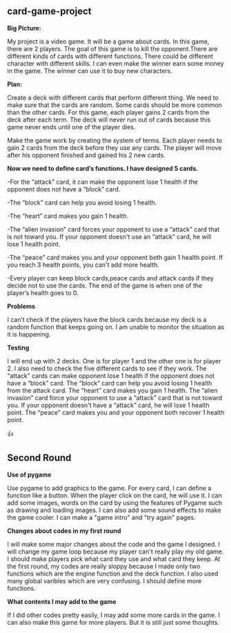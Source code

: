 ## card-game-project
**Big Picture:**

My project is a video game. It will be a game about cards. In this game, there are 2 players. The goal of this game is to kill the opponent.There are different kinds of cards with different functions. There could be different character with different skills. I can even make the winner earn some money in the game. The winner can use it to buy new characters.

**Plan:**

Create a deck with different cards that perform different thing. We need to make sure that the cards are random. Some cards should be more common than the other cards. For this game, each player gains 2 cards from the deck after each term. The deck will never run out of cards because this game never ends until one of the player dies.

Make the game work by creating the system of terms. Each player needs to gain 2 cards from the deck before they use any cards. The player will move after his opponent finished and gained his 2 new cards.


**Now we need to define card’s functions. I have designed 5 cards.**

-For the “attack” card, it can make the opponent lose 1 health if the opponent does not have a “block” card.

-The “block” card can help you avoid losing 1 health. 

-The “heart” card makes you gain 1 health. 

-The “alien invasion” card forces your opponent to use a “attack” card that is not toward you. If your opponent doesn't use an “attack” card, he will lose 1 health point. 

-The “peace” card makes you and your opponent both gain 1 health point. If you reach 3 health points, you can't add more health.

-Every player can keep block cards,peace cards and attack cards if they decide not to use the cards.
The end of the game is when one of the player’s health goes to 0.

**Problems**

I can’t check if the players have the block cards because my deck is a random function that keeps going on. I am unable to monitor the situation as it is happening.  
 
**Testing**

I will end up with 2 decks. One is for player 1 and the other one is for player 2. I also need to check the five different cards to see if they work. The “attack” cards can make opponent lose 1 health if the opponent does not have a “block” card. The “block” card can help you avoid losing 1 health from the attack card. The “heart” card makes you gain 1 health. The “alien invasion” card force your opponent to use a “attack” card that is not toward you. If your opponent doesn't have a “attack” card, he will lose 1 health point. The “peace” card makes you and your opponent both recover 1 health point.



:+1: 






## Second Round 

**Use of pygame**

Use pygame to add graphics to the game. For every card, I can define a function like a button. When the player click on the card, he will use it. I can add some images, words on the card by using the features of Pygame such as drawing and loading images. I can also add some sound effects to make the game cooler. I can make a "game intro" and "try again" pages. 

**Changes about codes in my first round**

I will make some major changes about the code and the game I designed. I will change my game loop because my player can't really play my old game. I should make players pick what card they use and what card they keep. At the first round, my codes are really sloppy because I made only two functions which are the engine function and the deck function. I also used many global varibles which are very confusing. I should define more functions. 

**What contents I may add to the game**

If I did other codes pretty easily, I may add some more cards in the game. I can also make this game for more players. But it is still just some thoughts.

